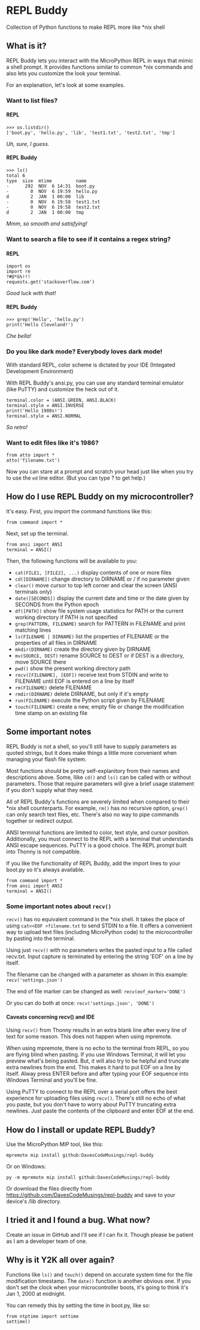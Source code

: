 # REPL Buddy
Collection of Python functions to make REPL more like *nix shell

## What is it?
REPL Buddy lets you interact with the MicroPython REPL in ways that mimic
a shell prompt. It provides functions similar to common *nix commands and
also lets you customize the look your terminal.

For an explanation, let's look at some examples.

### Want to list files?

#### REPL
```
>>> os.listdir()
['boot.py', 'hello.py', 'lib', 'test1.txt', 'test2.txt', 'tmp']
```

_Uh, sure, I guess._

#### REPL Buddy
```
>>> ls()
total 6
type  size  mtime         name
-      292  NOV  6 14:31  boot.py
-        0  NOV  6 19:59  hello.py
d        2  JAN  1 00:00  lib
-        0  NOV  6 19:58  test1.txt
-        0  NOV  6 19:58  test2.txt
d        2  JAN  1 00:00  tmp
```

_Mmm, so smooth and satisfying!_

### Want to search a file to see if it contains a regex string?

#### REPL
```
import os
import re
?#@*&%!!!
requests.get('stackoverflow.com')
```

_Good luck with that!_

#### REPL Buddy
```
>>> grep('Hello', 'hello.py')
print('Hello Cleveland!')
```

_Che bella!_

### Do you like dark mode? Everybody loves dark mode! ###
With standard REPL, color scheme is dictated by your IDE (Integated
Development Environment)

With REPL Buddy's ansi.py, you can use any standard terminal emulator
(like PuTTY) and customize the heck out of it.

```
terminal.color = (ANSI.GREEN, ANSI.BLACK)
terminal.style = ANSI.INVERSE
print('Hello 1980s!')
terminal.style = ANSI.NORMAL
```

_So retro!_

### Want to edit files like it's 1986?
```
from atto import *
atto('filename.txt')
```

Now you can stare at a prompt and scratch your head just like when you
try to use the `ed` line editor. (But you can type ? to get help.)

## How do I use REPL Buddy on my microcontroller?
It's easy. First, you import the command functions like this:
```
from command import *
```

Next, set up the terminal.
```
from ansi import ANSI
terminal = ANSI()
```

Then, the following functions will be available to you:

* `cat(FILE1, [FILE2], ...)`
    display contents of one or more files
* `cd([DIRNAME])`
    change directory to DIRNAME or / if no parameter given
* `clear()`
    move cursor to top left corner and clear the screen (ANSI
    terminals only)
* `date([SECONDS])`
    display the current date and time or the date given by SECONDS
    from the Python epoch
* `df([PATH])`
    show file system usage statistics for PATH or the current working
    directory if PATH is not specified
* `grep(PATTERN, FILENAME)`
    search for PATTERN in FILENAME and print matching lines
* `ls(FILENAME | DIRNAME)`
    list the properties of FILENAME or the properties of all files
    in DIRNAME
* `mkdir(DIRNAME)`
    create the directory given by DIRNAME
* `mv(SOURCE, DEST)`
    rename SOURCE to DEST or if DEST is a directory, move SOURCE there
* `pwd()`
    show the present working directory path
* `recv([FILENAME], [EOF])`
    receive text from STDIN and write to FILENAME until EOF is entered
    on a line by itself
* `rm(FILENAME)`
    delete FILENAME
* `rmdir(DIRNAME)`
    delete DIRNAME, but only if it's empty
* `run(FILENAME)`
    execute the Python script given by FILENAME 
* `touch(FILENAME)`
    create a new, empty file or change the modification time stamp on
    an existing file

## Some important notes
REPL Buddy is not a shell, so you'll still have to supply parameters as
quoted strings, but it does make things a little more convenient when
managing your flash file system.

Most functions should be pretty self-explanitory from their names and
descriptions above. Some, llike `cd()` and `ls()` can be called with or
without parameters. Those that require parameters will give a brief usage
statement if you don't supply what they need.

All of REPL Buddy's functions are severely limited when compared to their
*nix shell counterparts. For example, `rm()` has no recursive option,
`grep()` can only search text files, etc. There's also no way to pipe
commands together or redirect output.

ANSI terminal functions are limited to color, text style, and cursor
position. Additionally, you must connect to the REPL with a terminal that
understands ANSI escape sequences. PuTTY is a good choice. The REPL prompt
built into Thonny is not compatible.

If you like the functionality of REPL Buddy, add the import lines to your
boot.py so it's always available.
```
from command import *
from ansi import ANSI
terminal = ANSI()
```

### Some important notes about `recv()`
`recv()` has no equivalent command in the *nix shell. It takes the place
of using `cat<<EOF >filename.txt` to send STDIN to a file. It offers a
convenient way to upload text files (including MicroPython code) to the
microcontroller by pasting into the terminal.

Using just `recv()` with no parameters writes the pasted input to a file
called recv.txt. Input capture is terminated by entering the string 'EOF'
on a line by itself.

The filename can be changed with a parameter as shown in this example:
`recv('settings.json')`

The end of file marker can be changed as well: `recv(eof_marker='DONE')`

Or you can do both at once: `recv('settings.json', 'DONE')`

#### Caveats concerning recv() and IDE
Using `recv()` from Thonny results in an extra blank line after every line
of text for some reason. This does not happen when using mpremote.

When using mpremote, there is no echo to the terminal from REPL, so you
are flying blind when pasting. If you use Windows Terminal, it will let
you preview what's being pasted. But, it will also try to be helpful and
truncate extra newlines from the end. This makes it hard to put EOF on a
line by itself. Alway press ENTER before and after typing your EOF
sequence into Windows Terminal and you'll be fine.

Using PuTTY to connect to the REPL over a serial port offers the best
experience for uploading files using `recv()`. There's still no echo of
what you paste, but you don't have to worry about PuTTY truncating extra
newlines. Just paste the contents of the clipboard and enter EOF at the
end.

## How do I install or update REPL Buddy?
Use the MicroPython MIP tool, like this:
```
mpremote mip install github:DavesCodeMusings/repl-buddy
```

Or on Windows:
```
py -m mpremote mip install github:DavesCodeMusings/repl-buddy
```

Or download the files directly from
https://github.com/DavesCodeMusings/repl-buddy and save to your device's
/lib directory.

## I tried it and I found a bug. What now?
Create an issue in GitHub and I'll see if I can fix it. Though please be
patient as I am a developer team of one.

## Why is it Y2K all over again?
Functions like `ls()` and `touch()` depend on accurate system time for the
file modification timestamp. The `date()` function is another obvious one.
If you don't set the clock when your microcontroller boots, it's going to
think it's Jan 1, 2000 at midnight.

You can remedy this by setting the time in boot.py, like so:
```
from ntptime import settime
settime()
```
